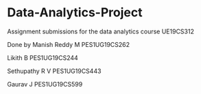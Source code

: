 # Data-Analytics-Project
Assignment submissions for the data analytics course UE19CS312

Done by
Manish Reddy M
PES1UG19CS262

Likith B
PES1UG19CS244

Sethupathy R V
PES1UG19CS443

Gaurav J
PES1UG19CS599

